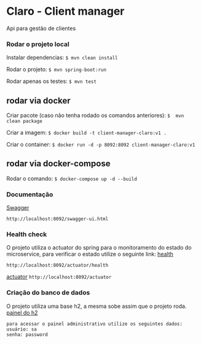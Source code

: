 # Claro - Client manager

Api para gestão de clientes

### Rodar o projeto local
  Instalar dependencias:
  `$ mvn clean install`  
  
  Rodar o projeto:
  `$ mvn spring-boot:run`
  
  Rodar apenas os testes:
   `$ mvn test` 
   
## rodar via docker

   Criar pacote (caso não tenha rodado os comandos anteriores):
  `$  mvn clean package`  
  
  Criar a imagem:
  `$ docker build -t client-manager-claro:v1 .` 
  
   Criar o container:
  `$ docker run -d -p 8092:8092 client-manager-claro:v1` 
  
## rodar via docker-compose
  Rodar o comando:
  `$ docker-compose up -d --build` 
  

### Documentação 
[Swagger](http://localhost:8092/swagger-ui.html#/)

`http://localhost:8092/swagger-ui.html`

### Health check
 O projeto utiliza o actuator do spring para o monitoramento do estado do microservice, para verificar o estado utilize o seguinte link:
 [health](http://localhost:8092/actuator/health)
 
 `http://localhost:8092/actuator/health`
 
  [actuator](http://localhost:8092/actuator) 
  `http://localhost:8092/actuator`
 
### Criação do banco de dados

 O projeto utiliza uma base h2, a mesma sobe assim que o projeto roda.
 [painel do h2](http://localhost:8092/h2-console)
	
	para acessar o painel administrativo utilize os seguintes dados:
	usuário: sa
	senha: password

    
	
